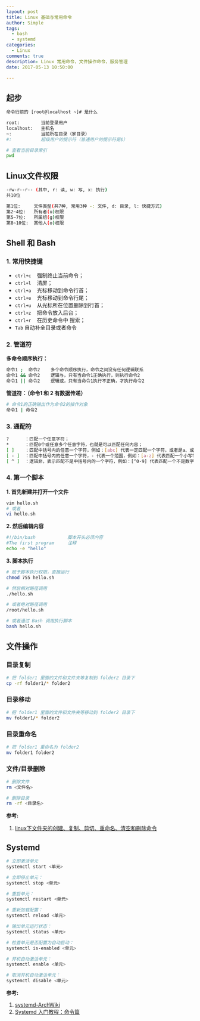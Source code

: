 ```yaml
---
layout: post
title: Linux 基础与常用命令
author: Simple
tags:
  - bash
  - systemd
categories:
  - Linux
comments: true
description: Linux 常用命令，文件操作命令，服务管理
date: 2017-05-13 10:50:00

---
```


## 起步

``` bash
命令行前的 [root@localhost ~]# 是什么

root:        当前登录用户
localhost:   主机名
~:           当前所在目录（家目录）
#:           超级用户的提示符（普通用户的提示符是$）
```

``` bash
# 查看当前目录索引
pwd
```

<!-- more -->

## Linux文件权限

``` bash
-rw-r--r-- (其中, r: 读, w: 写, x: 执行)
共10位

第1位:     文件类型(共7种, 常用3种 -: 文件, d: 目录, l: 快捷方式)
第2~4位:   所有者(u)权限
第5~7位:   所属组(g)权限
第8~10位:  其他人(o)权限
```

## Shell 和 Bash

### 1. 常用快捷键

- `ctrl+c`    强制终止当前命令；
- `ctrl+l`    清屏；
- `ctrl+a`    光标移动到命令行首；
- `ctrl+e`    光标移动到命令行尾；
- `ctrl+u`    从光标所在位置删除到行首；
- `ctrl+z`    把命令放入后台；
- `ctrl+r`    在历史命令中 搜索；
- `Tab`       自动补全目录或者命令

### 2. 管道符

**多命令顺序执行：**

``` bash
命令1 ;  命令2    多个命令顺序执行，命令之间没有任何逻辑联系
命令1 && 命令2    逻辑与，只有当命令1正确执行，则执行命令2
命令1 || 命令2    逻辑或，只有当命令1执行不正确，才执行命令2
```

**管道符：（命令1 和 2 有数据传递）**

``` bash
# 命令1的正确输出作为命令2的操作对象
命令1 | 命令2
```

### 3. 通配符

``` bash
?      ：匹配一个任意字符；
*      ：匹配0个或任意多个任意字符，也就是可以匹配任何内容；
[ ]    ：匹配中括号内的任意一个字符，例如：[abc] 代表一定匹配一个字符，或者是a、或者是b、或者是c；
[ - ]  ：匹配中括号内的任意一个字符，- 代表一个范围，例如：[a-z] 代表匹配一个小写字母；
[ ^ ]  ：逻辑非，表示匹配不是中括号内的一个字符，例如：[^0-9] 代表匹配一个不是数字的字符；
```

### 4. 第一个脚本

**1. 首先新建并打开一个文件**

``` bash
vim hello.sh
# 或者
vi hello.sh
```

**2. 然后编辑内容**

``` bash
#!/bin/bash            脚本开头必须内容
#The first program     注释
echo -e "hello"
```

**3. 脚本执行**

``` bash
# 赋予脚本执行权限，直接运行
chmod 755 hello.sh

# 然后相对路径调用
./hello.sh  

# 或者绝对路径调用
/root/hello.sh

# 或者通过 Bash 调用执行脚本
bash hello.sh
```

## 文件操作

### 目录复制

``` bash
# 把 folder1 里面的文件和文件夹等复制到 folder2 目录下
cp -rf folder1/* folder2
```

### 目录移动

``` bash
# 把 folder1 里面的文件和文件夹等移动到 folder2 目录下
mv folder1/* folder2
```

### 目录重命名

``` bash
# 把 folder1 重命名为 folder2
mv folder1 folder2
```

### 文件/目录删除

``` bash
# 删除文件
rm <文件名>

# 删除目录
rm -rf <目录名>
```

**参考:**
1. [linux下文件夹的创建、复制、剪切、重命名、清空和删除命令](http://blog.csdn.net/numbibi/article/details/8026841)

## Systemd

``` bash
# 立即激活单元
systemctl start <单元>

# 立即停止单元：
systemctl stop <单元>

# 重启单元：
systemctl restart <单元>

# 重新加载配置：
systemctl reload <单元>

# 输出单元运行状态：
systemctl status <单元>

# 检查单元是否配置为自动启动：
systemctl is-enabled <单元>

# 开机自动激活单元：
systemctl enable <单元>

# 取消开机自动激活单元：
systemctl disable <单元>
```

**参考:**
1. [systemd-ArchWiki](https://wiki.archlinux.org/index.php/Systemd)
2. [Systemd 入门教程：命令篇](http://www.ruanyifeng.com/blog/2016/03/systemd-tutorial-commands.html)
